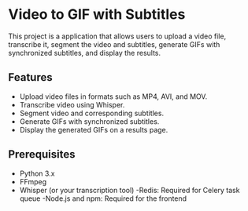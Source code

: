 # Video to GIF with Subtitles

This project is a  application that allows users to upload a video file, transcribe it, segment the video and subtitles, generate GIFs with synchronized subtitles, and display the results.

## Features

- Upload video files in formats such as MP4, AVI, and MOV.
- Transcribe video using Whisper.
- Segment video and corresponding subtitles.
- Generate GIFs with synchronized subtitles.
- Display the generated GIFs on a results page.

## Prerequisites

- Python 3.x
- FFmpeg
- Whisper (or your transcription tool)
-Redis: Required for Celery task queue
-Node.js and npm: Required for the frontend



